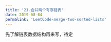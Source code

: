 ```yaml
---
title: '21.合并两个有序链表'
date: 2019-08-04
permalink: 'LeetCode-merge-two-sorted-lists'
---
```


先了解链表数据结构再来写，待定
